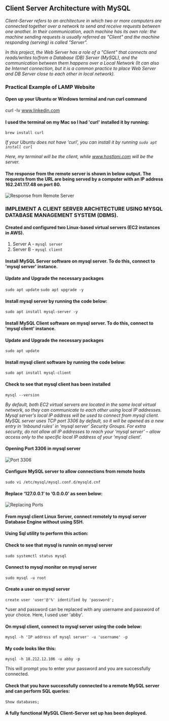 ## Client Server Architecture with MySQL

*Client-Server refers to an architecture in which two or more computers are connected together over a network to send and receive requests between one another.*
*In their communication, each machine has its own role: the machine sending requests is usually referred as "Client" and the machine responding (serving) is called "Server".*

*In this project, the Web Server has a role of a "Client" that connects and reads/writes to/from a Database (DB) Server 
(MySQL), and the communication between them happens over a Local Network 
(It can also be Internet connection, but it is a common practice to place Web Server and DB Server close to each other in local network).*

### Practical Example of LAMP Website
#### Open up your Ubuntu or Windows terminal and run curl command

curl -Iv www.linkedin.com

#### I used the terminal on my Mac so I had 'curl' installed it by running:
```brew install curl```

*If your Ubuntu does not have ‘curl’, you can install it by running
```sudo apt install curl```*

*Here, my terminal will be the client, while www.hostloni.com will be the server.*

#### The response from the remote server is shown in below output. The requests from the URL are being served by a computer with an IP address 162.241.117.48 on port 80.

![Response from Remote Server](https://github.com/Abbysola/DevOps-Proj/blob/9db9539edee94bd9ea64a0ddc2bf15fce5776dcd/Images/Response%20from%20Client.png)

### IMPLEMENT A CLIENT SERVER ARCHITECTURE USING MYSQL DATABASE MANAGEMENT SYSTEM (DBMS).

#### Created and configured two Linux-based virtual servers (EC2 instances in AWS).

1. Server A - `mysql server`
1. Server B - `mysql client`

#### Install MySQL Server software on mysql server. To do this, connect to 'mysql server' instance.

#### Update and Upgrade the necessary packages

```sudo apt update```
```sudo apt upgrade -y```

#### Install mysql server by running the code below:

```sudo apt install mysql-server -y```

#### Install MySQL Client software on mysql server. To do this, connect to 'mysql client' instance.

#### Update and Upgrade the necessary packages

```sudo apt update```

#### Install mysql client software by running the code below:

```sudo apt install mysql-client```

#### Check to see that mysql client has been installed

```mysql --version```

*By default, both EC2 virtual servers are located in the same local virtual network, so they can communicate to each other
using local IP addresses. Mysql server's local IP address will be used to connect from mysql client. MySQL server uses TCP port 3306 by 
default, so it will be opened as a new entry in ‘Inbound rules’ in ‘mysql server’ Security Groups. For extra security, do not
allow all IP addresses to reach your ‘mysql server’ – allow access only to the specific local IP address of your ‘mysql client’.*

#### Opening Port 3306 in mysql server

![Port 3306](https://github.com/Abbysola/DevOps-Proj/blob/183c7214160573357ec72645ab8d69331e7f5b5c/Images/Port%203306.png)

#### Configure MySQL server to allow connections from remote hosts

```sudo vi /etc/mysql/mysql.conf.d/mysqld.cnf```

#### Replace ‘127.0.0.1’ to ‘0.0.0.0’ as seen below:
![Replacing Ports]()

#### From mysql client Linux Server, connect remotely to mysql server Database Engine without using SSH. 
#### Using Sql utility to perform this action:

#### Check to see that mysql is runnin on mysql server
```sudo systemctl status mysql```

#### Connect to mysql monitor on mysql server

```sudo mysql -u root```

#### Create a user on mysql server

```create user 'user'@'%' identified by 'password';```

*user and password can be replaced with any username and password of your choice. Here, I used user 'abby'.

#### On mysql client, connect to mysql server using the code below:

```mysql -h 'IP address of mysql server' -u 'username' -p```

#### My code looks like this:

```mysql -h 18.212.12.106 -u abby -p```

This will prompt you to enter your password and you are successfully connected.

#### Check that you have successfully connected to a remote MySQL server and can perform SQL queries:

```Show databases;```

#### A fully functional MySQL Client-Server set up has been deployed.




















